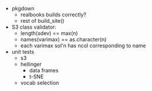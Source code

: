 - pkgdown
    - realbooks builds correctly? 
    - rest of build_site()
- S3 class validator:
     - length(sdev) == max(n)
     - names(varimax) == as.character(n)
     - each varimax sol'n has ncol corresponding to name
- unit tests
    - s3
    - hellinger
        - data frames
        - t-SNE
    - vocab selection
